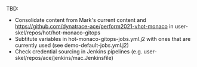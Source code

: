 TBD:
- Consolidate content from Mark's current content and https://github.com/dynatrace-ace/perform2021-vhot-monaco
  in user-skel/repos/hot/hot-monaco-gitops
- Subtitute variables in hot-monaco-gitops-jobs.yml.j2 with ones that are currently used (see demo-default-jobs.yml.j2)
- Check credential sourcing in Jenkins pipelines (e.g. user-skel/repos/ace/jenkins/mac.Jenkinsfile)
